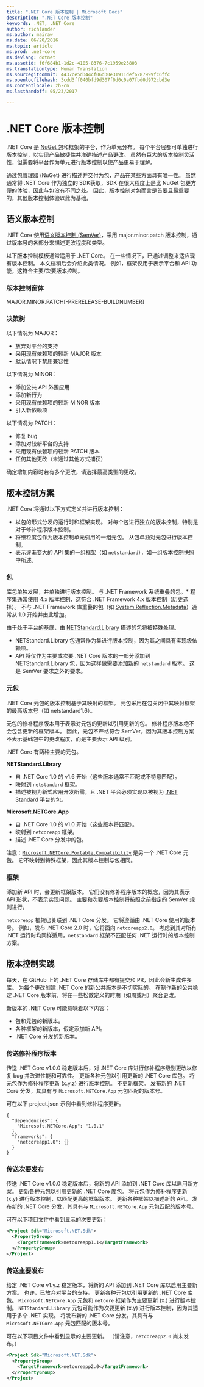 ```yaml
---
title: ".NET Core 版本控制 | Microsoft Docs"
description: ".NET Core 版本控制"
keywords: .NET, .NET Core
author: richlander
ms.author: mairaw
ms.date: 06/20/2016
ms.topic: article
ms.prod: .net-core
ms.devlang: dotnet
ms.assetid: f6f684b1-1d2c-4105-8376-7c1959e23803
ms.translationtype: Human Translation
ms.sourcegitcommit: 4437ce5d344cf06d30e31911def6287999fc6ffc
ms.openlocfilehash: 3cdd3ff040bfd9d307f0d0c0a07fbd0d972cbd3e
ms.contentlocale: zh-cn
ms.lasthandoff: 05/23/2017

---
```


# <a name="net-core-versioning"></a>.NET Core 版本控制

.NET Core 是 [NuGet 包](../packages.md)和框架的平台，作为单元分布。 每个平台层都可单独进行版本控制，以实现产品敏捷性并准确描述产品更改。 虽然有巨大的版本控制灵活性，但需要将平台作为单元进行版本控制以使产品更易于理解。

通过包管理器 (NuGet) 进行描述并交付为包，产品在某些方面具有唯一性。 虽然通常将 .NET Core 作为独立的 SDK获取，SDK 在很大程度上是比 NuGet 包更方便的体验，因此与包没有不同之处。 因此，版本控制对包而言是首要且最重要的，其他版本控制体验以此为基础。

## <a name="semantic-versioning"></a>语义版本控制

.NET Core 使用[语义版本控制 (SemVer)](http://semver.org/)，采用 major.minor.patch 版本控制，通过版本号的各部分来描述更改程度和类型。

以下版本控制模板通常适用于 .NET Core。 在一些情况下，已通过调整来适应现有版本控制。 本文档稍后会介绍此类情况。 例如，框架仅用于表示平台和 API 功能，这符合主要/次要版本控制。

### <a name="versioning-form"></a>版本控制窗体

MAJOR.MINOR.PATCH[-PRERELEASE-BUILDNUMBER]

### <a name="decision-tree"></a>决策树

以下情况为 MAJOR：
  - 放弃对平台的支持
  - 采用现有依赖项的较新 MAJOR 版本 
  - 默认情况下禁用兼容性

以下情况为 MINOR：
  - 添加公共 API 外围应用 
  - 添加新行为
  - 采用现有依赖项的较新 MINOR 版本
  - 引入新依赖项 
  
以下情况为 PATCH：
  - 修复 bug
  - 添加对较新平台的支持
  - 采用现有依赖项的较新 PATCH 版本
  - 任何其他更改（未通过其他方式捕获）

确定增加内容时若有多个更改，请选择最高类型的更改。

## <a name="versioning-scheme"></a>版本控制方案

.NET Core 将通过以下方式定义并进行版本控制：

- 以包的形式分发的运行时和框架实现。 对每个包进行独立的版本控制，特别是对于修补程序版本控制。
- 将细粒度包作为版本控制单元引用的一组元包。 从包单独对元包进行版本控制。
- 表示逐渐变大的 API 集的一组框架（如 `netstandard`），如一组版本控制快照中所述。

### <a name="packages"></a>包

库包单独发展，并单独进行版本控制。 与 .NET Framework 系统重叠的包。\* 程序集通常使用 4.x 版本控制，这符合 .NET Framework 4.x 版本控制（历史选择）。 不与 .NET Framework 库重叠的包（如 [System.Reflection.Metadata](https://www.nuget.org/packages/System.Reflection.Metadata)）通常从 1.0 开始并由此增加。

由于处于平台的基底，由 [NETStandard.Library](https://www.nuget.org/packages/NETStandard.Library) 描述的包将被特殊处理。

- NETStandard.Library 包通常作为集进行版本控制，因为其之间具有实现级依赖项。
- API 将仅作为主要或次要 .NET Core 版本的一部分添加到 NETStandard.Library 包，因为这样做需要添加新的 `netstandard` 版本。 这是 SemVer 要求之外的要求。

### <a name="metapackages"></a>元包

.NET Core 元包的版本控制基于其映射的框架。 元包采用在包关闭中其映射框架的最高版本号（如 netstandard1.6）。 

元包的修补程序版本用于表示对元包的更新以引用更新的包。 修补程序版本绝不会包含更新的框架版本。 因此，元包不严格符合 SemVer，因为其版本控制方案不表示基础包中的更改程度，而是主要表示 API 级别。 

.NET Core 有两种主要的元包。

**NETStandard.Library**

- 自 .NET Core 1.0 的 v1.6 开始（这些版本通常不匹配或不特意匹配）。
- 映射到 `netstandard` 框架。 
- 描述被视为新式应用开发所需，且 .NET 平台必须实现以被视为 [.NET Standard](../../standard/library.md) 平台的包。

**Microsoft.NETCore.App**

- 自 .NET Core 1.0 的 v1.0 开始（这些版本将匹配）。
- 映射到 `netcoreapp` 框架。
- 描述 .NET Core 分发中的包。

注意：[`Microsoft.NETCore.Portable.Compatibility`](https://www.nuget.org/packages/Microsoft.NETCore.Portable.Compatibility) 是另一个 .NET Core 元包。 它不映射到特殊框架，因此其版本控制与包相同。

### <a name="frameworks"></a>框架

添加新 API 时，会更新框架版本。 它们没有修补程序版本的概念，因为其表示 API 形状，不表示实现问题。 主要和次要版本控制将按照之前指定的 SemVer 规则进行。

`netcoreapp` 框架已关联到 .NET Core 分发。 它将遵循由 .NET Core 使用的版本号。 例如，发布 .NET Core 2.0 时，它将面向 `netcoreapp2.0`。 考虑到其对所有 .NET 运行时均同样适用，`netstandard` 框架不匹配任何 .NET 运行时的版本控制方案。

## <a name="versioning-in-practice"></a>版本控制实践

每天，在 GitHub 上的 .NET Core 存储库中都有提交和 PR，因此会新生成许多库。 为每个更改创建 .NET Core 的新公共版本是不切实际的。 在制作新的公共稳定 .NET Core 版本前，将在一些松散定义的时期（如周或月）聚合更改。

新版本的 .NET Core 可能意味着以下内容：

- 包和元包的新版本。
- 各种框架的新版本，假定添加新 API。
- .NET Core 分发的新版本。

### <a name="shipping-a-patch-release"></a>传送修补程序版本

传送 .NET Core v1.0.0 稳定版本后，对 .NET Core 库进行修补程序级别更改以修复 bug 并改进性能和可靠性。 更新各种元包以引用更新的 .NET Core 库包。 将元包作为修补程序更新 (x.y.z) 进行版本控制。 不更新框架。 发布新的 .NET Core 分发，其具有与 `Microsoft.NETCore.App` 元包匹配的版本号。

可在以下 project.json 示例中看到修补程序更新。

```
{
  "dependencies": {
    "Microsoft.NETCore.App": "1.0.1"
  },
  "frameworks": {
    "netcoreapp1.0": {}
  }
}
```

### <a name="shipping-a-minor-release"></a>传送次要发布

传送 .NET Core v1.0.0 稳定版本后，将新的 API 添加到 .NET Core 库以启用新方案。 更新各种元包以引用更新的 .NET Core 库包。 将元包作为修补程序更新 (x.y) 进行版本控制，以匹配更高的框架版本。 更新各种框架以描述新的 API。 发布新的 .NET Core 分发，其具有与 `Microsoft.NETCore.App` 元包匹配的版本号。

可在以下项目文件中看到显示的次要更新：

```xml
<Project Sdk="Microsoft.NET.Sdk">
  <PropertyGroup>
    <TargetFramework>netcoreapp1.1</TargetFramework>
  </PropertyGroup>
</Project>
```

### <a name="shipping-a-major-release"></a>传送主要发布

给定 .NET Core v1.y.z 稳定版本，将新的 API 添加到 .NET Core 库以启用主要新方案。 也许，已放弃对平台的支持。 更新各种元包以引用更新的 .NET Core 库包。 `Microsoft.NETCore.App` 元包和 `netcore` 框架作为主要更新 (x.) 进行版本控制。 `NETStandard.Library` 元包可能作为次要更新 (x.y) 进行版本控制，因为其适用于多个 .NET 实现。 将发布新的 .NET Core 分发，其具有与 `Microsoft.NETCore.App` 元包匹配的版本号。

可在以下项目文件中看到显示的主要更新。 （请注意，`netcoreapp2.0` 尚未发布。）

```xml
<Project Sdk="Microsoft.NET.Sdk">
  <PropertyGroup>
    <TargetFramework>netcoreapp2.0</TargetFramework>
  </PropertyGroup>
</Project>
```

